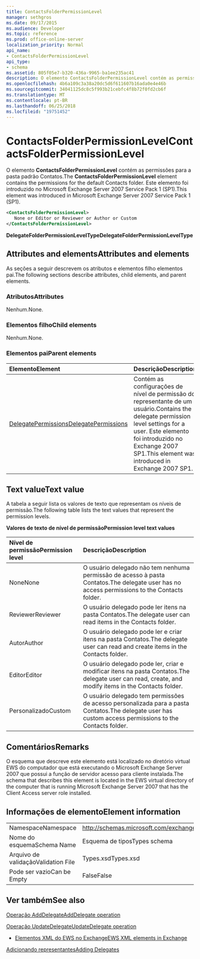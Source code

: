 ```yaml
---
title: ContactsFolderPermissionLevel
manager: sethgros
ms.date: 09/17/2015
ms.audience: Developer
ms.topic: reference
ms.prod: office-online-server
localization_priority: Normal
api_name:
- ContactsFolderPermissionLevel
api_type:
- schema
ms.assetid: 805f05e7-b320-436a-9965-ba1ee235ac41
description: O elemento ContactsFolderPermissionLevel contém as permissões para a pasta padrão Contatos. Este elemento foi introduzido no Microsoft Exchange Server 2007 Service Pack 1 (SP1).
ms.openlocfilehash: 4b6a109c3a38a20dc5d6f611607b16ada0e4e46b
ms.sourcegitcommit: 34041125dc8c5f993b21cebfc4f8b72f0fd2cb6f
ms.translationtype: MT
ms.contentlocale: pt-BR
ms.lasthandoff: 06/25/2018
ms.locfileid: "19751452"
---
```

# <a name="contactsfolderpermissionlevel"></a><span data-ttu-id="3c95c-104">ContactsFolderPermissionLevel</span><span class="sxs-lookup"><span data-stu-id="3c95c-104">ContactsFolderPermissionLevel</span></span>

<span data-ttu-id="3c95c-105">O elemento **ContactsFolderPermissionLevel** contém as permissões para a pasta padrão Contatos.</span><span class="sxs-lookup"><span data-stu-id="3c95c-105">The **ContactsFolderPermissionLevel** element contains the permissions for the default Contacts folder.</span></span> <span data-ttu-id="3c95c-106">Este elemento foi introduzido no Microsoft Exchange Server 2007 Service Pack 1 (SP1).</span><span class="sxs-lookup"><span data-stu-id="3c95c-106">This element was introduced in Microsoft Exchange Server 2007 Service Pack 1 (SP1).</span></span> 
  
```xml
<ContactsFolderPermissionLevel>
   None or Editor or Reviewer or Author or Custom
</ContactsFolderPermissionLevel>
```

 <span data-ttu-id="3c95c-107">**DelegateFolderPermissionLevelType**</span><span class="sxs-lookup"><span data-stu-id="3c95c-107">**DelegateFolderPermissionLevelType**</span></span>
## <a name="attributes-and-elements"></a><span data-ttu-id="3c95c-108">Attributes and elements</span><span class="sxs-lookup"><span data-stu-id="3c95c-108">Attributes and elements</span></span>

<span data-ttu-id="3c95c-109">As seções a seguir descrevem os atributos e elementos filho elementos pai.</span><span class="sxs-lookup"><span data-stu-id="3c95c-109">The following sections describe attributes, child elements, and parent elements.</span></span>
  
### <a name="attributes"></a><span data-ttu-id="3c95c-110">Atributos</span><span class="sxs-lookup"><span data-stu-id="3c95c-110">Attributes</span></span>

<span data-ttu-id="3c95c-111">Nenhum.</span><span class="sxs-lookup"><span data-stu-id="3c95c-111">None.</span></span>
  
### <a name="child-elements"></a><span data-ttu-id="3c95c-112">Elementos filho</span><span class="sxs-lookup"><span data-stu-id="3c95c-112">Child elements</span></span>

<span data-ttu-id="3c95c-113">Nenhum.</span><span class="sxs-lookup"><span data-stu-id="3c95c-113">None.</span></span>
  
### <a name="parent-elements"></a><span data-ttu-id="3c95c-114">Elementos pai</span><span class="sxs-lookup"><span data-stu-id="3c95c-114">Parent elements</span></span>

|<span data-ttu-id="3c95c-115">**Elemento**</span><span class="sxs-lookup"><span data-stu-id="3c95c-115">**Element**</span></span>|<span data-ttu-id="3c95c-116">**Descrição**</span><span class="sxs-lookup"><span data-stu-id="3c95c-116">**Description**</span></span>|
|:-----|:-----|
|[<span data-ttu-id="3c95c-117">DelegatePermissions</span><span class="sxs-lookup"><span data-stu-id="3c95c-117">DelegatePermissions</span></span>](delegatepermissions.md) <br/> |<span data-ttu-id="3c95c-118">Contém as configurações de nível de permissão do representante de um usuário.</span><span class="sxs-lookup"><span data-stu-id="3c95c-118">Contains the delegate permission level settings for a user.</span></span> <span data-ttu-id="3c95c-119">Este elemento foi introduzido no Exchange 2007 SP1.</span><span class="sxs-lookup"><span data-stu-id="3c95c-119">This element was introduced in Exchange 2007 SP1.</span></span>  <br/> |
   
## <a name="text-value"></a><span data-ttu-id="3c95c-120">Text value</span><span class="sxs-lookup"><span data-stu-id="3c95c-120">Text value</span></span>

<span data-ttu-id="3c95c-121">A tabela a seguir lista os valores de texto que representam os níveis de permissão.</span><span class="sxs-lookup"><span data-stu-id="3c95c-121">The following table lists the text values that represent the permission levels.</span></span>
  
<span data-ttu-id="3c95c-122">**Valores de texto de nível de permissão**</span><span class="sxs-lookup"><span data-stu-id="3c95c-122">**Permission level text values**</span></span>

|<span data-ttu-id="3c95c-123">**Nível de permissão**</span><span class="sxs-lookup"><span data-stu-id="3c95c-123">**Permission level**</span></span>|<span data-ttu-id="3c95c-124">**Descrição**</span><span class="sxs-lookup"><span data-stu-id="3c95c-124">**Description**</span></span>|
|:-----|:-----|
|<span data-ttu-id="3c95c-125">None</span><span class="sxs-lookup"><span data-stu-id="3c95c-125">None</span></span>  <br/> |<span data-ttu-id="3c95c-126">O usuário delegado não tem nenhuma permissão de acesso à pasta Contatos.</span><span class="sxs-lookup"><span data-stu-id="3c95c-126">The delegate user has no access permissions to the Contacts folder.</span></span>  <br/> |
|<span data-ttu-id="3c95c-127">Reviewer</span><span class="sxs-lookup"><span data-stu-id="3c95c-127">Reviewer</span></span>  <br/> |<span data-ttu-id="3c95c-128">O usuário delegado pode ler itens na pasta Contatos.</span><span class="sxs-lookup"><span data-stu-id="3c95c-128">The delegate user can read items in the Contacts folder.</span></span>  <br/> |
|<span data-ttu-id="3c95c-129">Autor</span><span class="sxs-lookup"><span data-stu-id="3c95c-129">Author</span></span>  <br/> |<span data-ttu-id="3c95c-130">O usuário delegado pode ler e criar itens na pasta Contatos.</span><span class="sxs-lookup"><span data-stu-id="3c95c-130">The delegate user can read and create items in the Contacts folder.</span></span>  <br/> |
|<span data-ttu-id="3c95c-131">Editor</span><span class="sxs-lookup"><span data-stu-id="3c95c-131">Editor</span></span>  <br/> |<span data-ttu-id="3c95c-132">O usuário delegado pode ler, criar e modificar itens na pasta Contatos.</span><span class="sxs-lookup"><span data-stu-id="3c95c-132">The delegate user can read, create, and modify items in the Contacts folder.</span></span>  <br/> |
|<span data-ttu-id="3c95c-133">Personalizado</span><span class="sxs-lookup"><span data-stu-id="3c95c-133">Custom</span></span>  <br/> |<span data-ttu-id="3c95c-134">O usuário delegado tem permissões de acesso personalizada para a pasta Contatos.</span><span class="sxs-lookup"><span data-stu-id="3c95c-134">The delegate user has custom access permissions to the Contacts folder.</span></span>  <br/> |
   
## <a name="remarks"></a><span data-ttu-id="3c95c-135">Comentários</span><span class="sxs-lookup"><span data-stu-id="3c95c-135">Remarks</span></span>

<span data-ttu-id="3c95c-136">O esquema que descreve este elemento está localizado no diretório virtual EWS do computador que está executando o Microsoft Exchange Server 2007 que possui a função de servidor acesso para cliente instalada.</span><span class="sxs-lookup"><span data-stu-id="3c95c-136">The schema that describes this element is located in the EWS virtual directory of the computer that is running Microsoft Exchange Server 2007 that has the Client Access server role installed.</span></span>
  
## <a name="element-information"></a><span data-ttu-id="3c95c-137">Informações de elemento</span><span class="sxs-lookup"><span data-stu-id="3c95c-137">Element information</span></span>

|||
|:-----|:-----|
|<span data-ttu-id="3c95c-138">Namespace</span><span class="sxs-lookup"><span data-stu-id="3c95c-138">Namespace</span></span>  <br/> |http://schemas.microsoft.com/exchange/services/2006/types  <br/> |
|<span data-ttu-id="3c95c-139">Nome do esquema</span><span class="sxs-lookup"><span data-stu-id="3c95c-139">Schema Name</span></span>  <br/> |<span data-ttu-id="3c95c-140">Esquema de tipos</span><span class="sxs-lookup"><span data-stu-id="3c95c-140">Types schema</span></span>  <br/> |
|<span data-ttu-id="3c95c-141">Arquivo de validação</span><span class="sxs-lookup"><span data-stu-id="3c95c-141">Validation File</span></span>  <br/> |<span data-ttu-id="3c95c-142">Types.xsd</span><span class="sxs-lookup"><span data-stu-id="3c95c-142">Types.xsd</span></span>  <br/> |
|<span data-ttu-id="3c95c-143">Pode ser vazio</span><span class="sxs-lookup"><span data-stu-id="3c95c-143">Can be Empty</span></span>  <br/> |<span data-ttu-id="3c95c-144">False</span><span class="sxs-lookup"><span data-stu-id="3c95c-144">False</span></span>  <br/> |
   
## <a name="see-also"></a><span data-ttu-id="3c95c-145">Ver também</span><span class="sxs-lookup"><span data-stu-id="3c95c-145">See also</span></span>



[<span data-ttu-id="3c95c-146">Operação AddDelegate</span><span class="sxs-lookup"><span data-stu-id="3c95c-146">AddDelegate operation</span></span>](adddelegate-operation.md)
  
[<span data-ttu-id="3c95c-147">Operação UpdateDelegate</span><span class="sxs-lookup"><span data-stu-id="3c95c-147">UpdateDelegate operation</span></span>](updatedelegate-operation.md)


- [<span data-ttu-id="3c95c-148">Elementos XML do EWS no Exchange</span><span class="sxs-lookup"><span data-stu-id="3c95c-148">EWS XML elements in Exchange</span></span>](ews-xml-elements-in-exchange.md)


[<span data-ttu-id="3c95c-149">Adicionando representantes</span><span class="sxs-lookup"><span data-stu-id="3c95c-149">Adding Delegates</span></span>](http://msdn.microsoft.com/library/3a744150-66a3-4a13-9433-793603ba5038%28Office.15%29.aspx)


